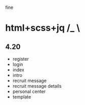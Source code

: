 
fine
# html+scss+jq /_ \

## 4.20
* register 
* login 
* index 
* intro 
* recruit message
* recruit message details
* personal center
* template
